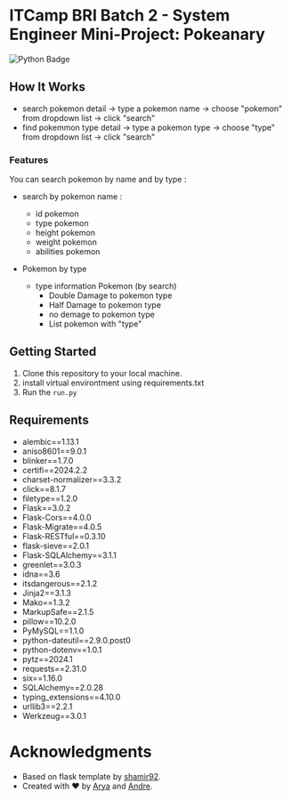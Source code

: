 # ITCamp BRI Batch 2 - System Engineer Mini-Project: Pokeanary

![Python Badge](https://img.shields.io/badge/Made%20with-Python-blue)

<!-- This Python project implements a basic Caesar cipher algorithm, allowing you to encrypt and decrypt messages using a simple shift-based substitution method. The Caesar cipher is one of the oldest and simplest encryption techniques, dating back to ancient Rome. -->

## How It Works
- search pokemon detail
  -> type a pokemon name
  -> choose "pokemon" from dropdown list
  -> click "search"
- find pokemmon type detail
  -> type a pokemon type
  -> choose "type" from dropdown list
  -> click "search"

### Features
You can search pokemon by name and by type :
- search by pokemon name :
  - id pokemon
  - type pokemon
  - height pokemon
  - weight pokemon
  - abilities pokemon
      
- Pokemon by type
  - type information Pokemon (by search)
    - Double Damage to pokemon type 
    - Half Damage to pokemon type
    - no demage to pokemon type
    - List pokemon with "type"

## Getting Started

1. Clone this repository to your local machine.
2. install virtual environtment using requirements.txt
3. Run the `run.py`

<!-- ```bash -->
<!-- python caesar_cipher.py -->
<!-- ``` -->

## Requirements

- alembic==1.13.1
- aniso8601==9.0.1
- blinker==1.7.0
- certifi==2024.2.2
- charset-normalizer==3.3.2
- click==8.1.7
- filetype==1.2.0
- Flask==3.0.2
- Flask-Cors==4.0.0
- Flask-Migrate==4.0.5
- Flask-RESTful==0.3.10
- flask-sieve==2.0.1
- Flask-SQLAlchemy==3.1.1
- greenlet==3.0.3
- idna==3.6
- itsdangerous==2.1.2
- Jinja2==3.1.3
- Mako==1.3.2
- MarkupSafe==2.1.5
- pillow==10.2.0
- PyMySQL==1.1.0
- python-dateutil==2.9.0.post0
- python-dotenv==1.0.1
- pytz==2024.1
- requests==2.31.0
- six==1.16.0
- SQLAlchemy==2.0.28
- typing_extensions==4.10.0
- urllib3==2.2.1
- Werkzeug==3.0.1

<!-- # Example -->

<!-- Here's an example of encrypting the message "HELLO, WORLD!" with a shift of 3: -->

<!-- - Original Message: HELLO, WORLD! -->
<!-- - Encrypted Message: KHOOR, ZRUOG! -->

# Acknowledgments

- Based on flask template by [shamir92](https://github.com/shamir92/flask-template-venv).
- Created with ❤️ by [Arya](https://github.com/aryap-putra) and [Andre](https://github.com/andrewidianto12).
